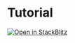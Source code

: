 # Tutorial
[![Open in StackBlitz](https://developer.stackblitz.com/img/open_in_stackblitz.svg)](https://stackblitz.com/fork/github/conshus/onboarding-tutorials/tree/main/00-starter-tutorial/environment)
